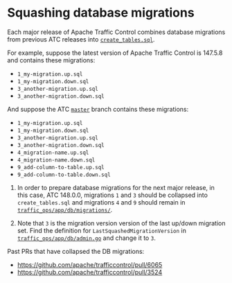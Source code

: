 # Squashing database migrations

Each major release of Apache Traffic Control combines database migrations from previous ATC releases into [`create_tables.sql`](https://github.com/apache/trafficcontrol/blob/master/traffic_ops/app/db/create_tables.sql).

For example, suppose the latest version of Apache Traffic Control is 147.5.8 and contains these migrations:
* `1_my-migration.up.sql`
* `1_my-migration.down.sql`
* `3_another-migration.up.sql`
* `3_another-migration.down.sql`

And suppose the ATC [`master`](https://github.com/apache/trafficcontrol/commits/master) branch contains these migrations:
* `1_my-migration.up.sql`
* `1_my-migration.down.sql`
* `3_another-migration.up.sql`
* `3_another-migration.down.sql`
* `4_migration-name.up.sql`
* `4_migration-name.down.sql`
* `9_add-column-to-table.up.sql`
* `9_add-column-to-table.down.sql`

1. In order to prepare database migrations for the next major release, in this case, ATC 148.0.0, migrations `1` and `3` should be collapsed into `create_tables.sql` and migrations `4` and `9` should remain in [`traffic_ops/app/db/migrations/`](https://github.com/apache/trafficcontrol/tree/master/traffic_ops/app/db/migrations/).

2. Note that `3` is the migration version version of the last up/down migration set. Find the definition for `LastSquashedMigrationVersion` in [`traffic_ops/app/db/admin.go`](https://github.com/apache/trafficcontrol/blob/master/traffic_ops/app/db/admin.go) and change it to `3`.

Past PRs that have collapsed the DB migrations:
- https://github.com/apache/trafficcontrol/pull/6065
- https://github.com/apache/trafficcontrol/pull/3524

<!--
Licensed to the Apache Software Foundation (ASF) under one
or more contributor license agreements.  See the NOTICE file
distributed with this work for additional information
regarding copyright ownership.  The ASF licenses this file
to you under the Apache License, Version 2.0 (the
"License"); you may not use this file except in compliance
with the License.  You may obtain a copy of the License at

    http://www.apache.org/licenses/LICENSE-2.0

Unless required by applicable law or agreed to in writing,
software distributed under the License is distributed on an
"AS IS" BASIS, WITHOUT WARRANTIES OR CONDITIONS OF ANY
KIND, either express or implied.  See the License for the
specific language governing permissions and limitations
under the License.
-->
